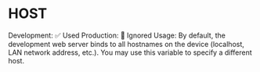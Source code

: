 # HOST

Development: ✅ Used
Production: 🚫 Ignored
Usage: By default, the development web server binds to all hostnames on the device (localhost, LAN network address, etc.). You may use this variable to specify a different host.
